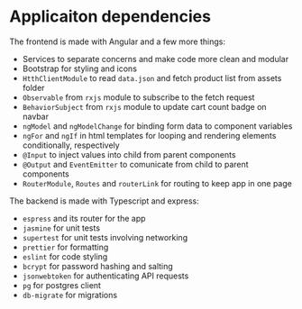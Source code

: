# Applicaiton dependencies

The frontend is made with Angular and a few more things:

- Services to separate concerns and make code more clean and modular
- Bootstrap for styling and icons
- `HtthClientModule` to read `data.json` and fetch product list from assets folder
- `Observable` from `rxjs` module to subscribe to the fetch request
- `BehaviorSubject` from `rxjs` module to update cart count badge on navbar
- `ngModel` and `ngModelChange` for binding form data to component variables
- `ngFor` and `ngIf` in html templates for looping and rendering elements conditionally, respectively
- `@Input` to inject values into child from parent components
- `@Output` and `EventEmitter` to comunicate from child to parent components
- `RouterModule`, `Routes` and `routerLink` for routing to keep app in one page


The backend is made with Typescript and express:

- `espress` and its router for the app
- `jasmine` for unit tests
- `supertest` for unit tests involving networking
- `prettier` for formatting
- `eslint` for code styling
- `bcrypt` for password hashing and salting
- `jsonwebtoken` for authenticating API requests
- `pg` for postgres client
- `db-migrate` for migrations